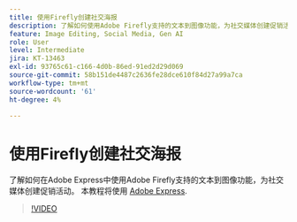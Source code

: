 ```yaml
---
title: 使用Firefly创建社交海报
description: 了解如何使用Adobe Firefly支持的文本到图像功能，为社交媒体创建促销活动
feature: Image Editing, Social Media, Gen AI
role: User
level: Intermediate
jira: KT-13463
exl-id: 93765c61-c166-4d0b-86ed-91ed2d29d069
source-git-commit: 58b151de4487c2636fe28dce610f84d27a99a7ca
workflow-type: tm+mt
source-wordcount: '61'
ht-degree: 4%

---
```


# 使用Firefly创建社交海报

了解如何在Adobe Express中使用Adobe Firefly支持的文本到图像功能，为社交媒体创建促销活动。 本教程将使用 [Adobe Express](https://www.adobe.com/express/).

>[!VIDEO](https://video.tv.adobe.com/v/3420533?quality=12&learn=on&hidetitle=true)
